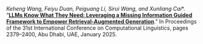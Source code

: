 *Keheng Wang, Feiyu Duan, Peiguang Li, Sirui Wang, and Xunliang Cai**. “[**LLMs Know What They Need: Leveraging a Missing Information Guided Framework to Empower Retrieval-Augmented Generation**](https://aclanthology.org/2025.coling-main.163/).” In Proceedings of the 31st International Conference on Computational Linguistics, pages 2379–2400, Abu Dhabi, UAE, January 2025.
